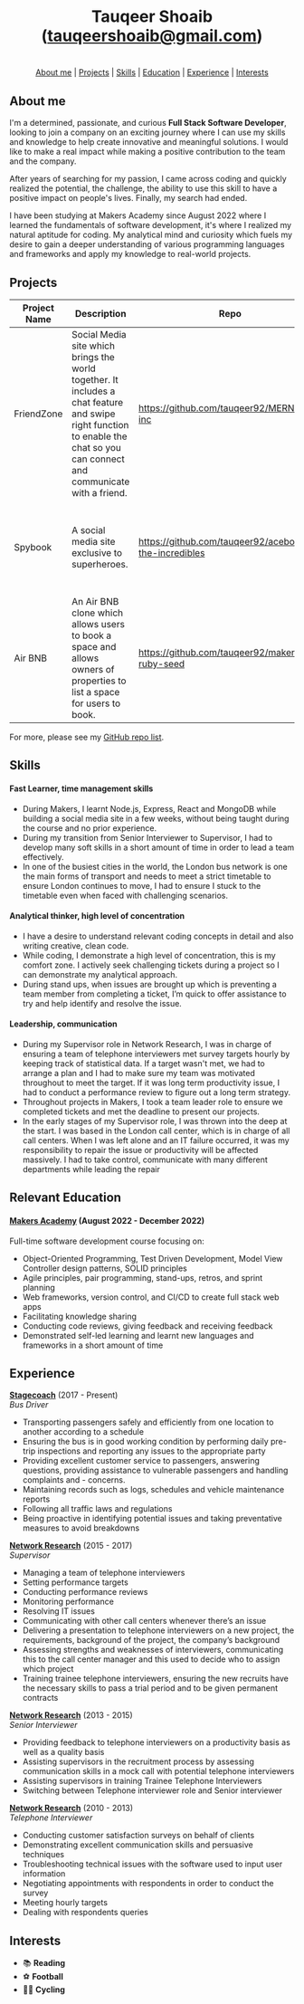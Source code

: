 <div align="center">

# Tauqeer Shoaib (tauqeershoaib@gmail.com)

#

[About me](#about_me) | [Projects](#projects) | [Skills](#skills) | [Education](#education) | [Experience](#experience) | [Interests](#interests)

</div>

## <a name="about_me">About me</a>

I'm a determined, passionate, and curious **Full Stack Software Developer**, looking to join a company on an exciting journey where I can use my skills and knowledge to help create innovative and meaningful solutions. I would like to make a real impact while making a positive contribution to the team and the company.

After years of searching for my passion, I came across coding and quickly realized the potential, the challenge, the ability to use this skill to have a positive impact on people's lives. Finally, my search had ended.

I have been studying at Makers Academy since August 2022 where I learned the fundamentals of software development, it's where I realized my natural aptitude for coding. My analytical mind and curiosity which fuels my desire to gain a deeper understanding of various programming languages and frameworks and apply my knowledge to real-world projects.


## <a name="projects">Projects</a>

| Project Name   | Description | Repo | Technologies |
|---        |---          |---   |---           |
| FriendZone| Social Media site which brings the world together. It includes a chat feature and swipe right function to enable the chat so you can connect and communicate with a friend. | https://github.com/tauqeer92/MERNsters-inc| Javascript, Mongodb, Mongoose, Express, React, Node.js, Firebase, Jest, Cypress, Vite, Vitest, BCrypt, Tailwind CSS, useGestures, Nodemon |
| Spybook | A social media site exclusive to superheroes. |https://github.com/tauqeer92/acebook-the-incredibles| Javascript, Mongodb, Mongoose, Express, React, Node.js, Firebase, Jest, Cypress |
| Air BNB | An Air BNB clone which allows users to book a space and allows owners of properties to list a space for users to book. | https://github.com/tauqeer92/makersbnb-ruby-seed | Ruby, Postgresql, HTML, CSS, SQL |

For more, please see my [GitHub repo list](https://github.com/tauqeer92?tab=repositories).

## <a name="skills">Skills</a>

#### Fast Learner, time management skills ####
- During Makers, I learnt Node.js, Express, React and MongoDB while building a social media site in a few weeks, without being taught during the course and no prior experience.
- During my transition from Senior Interviewer to Supervisor, I had to develop many soft skills in a short amount of time in order to lead a team effectively.
- In one of the busiest cities in the world, the London bus network is one the main forms of transport and needs to meet a strict timetable to ensure London continues to move, I had to ensure I stuck to the timetable even when faced with challenging scenarios.

#### Analytical thinker, high level of concentration ####
- I have a desire to understand relevant coding concepts in detail and also writing creative, clean code.
- While coding, I demonstrate a high level of concentration, this is my comfort zone. I actively seek challenging tickets during a project so I can demonstrate my analytical approach.
- During stand ups, when issues are brought up which is preventing a team member from completing a ticket, I’m quick to offer assistance to try and help identify and resolve the issue.

#### Leadership, communication ####
- During my Supervisor role in Network Research, I was in charge of ensuring a team of telephone interviewers met survey targets hourly by keeping track of statistical data. If a target wasn't met, we had to arrange a plan and I had to make sure my team was motivated throughout to meet the target. If it was long term productivity issue, I had to conduct a performance review to figure out a long term strategy.
- Throughout projects in Makers, I took a team leader role to ensure we completed tickets and met the deadline to present our projects.
- In the early stages of my Supervisor role, I was thrown into the deep at the start. I was based in the London call center, which is in charge of all call centers. When I was left alone and an IT failure occurred, it was my responsibility to repair the issue or productivity will be affected massively. I had to take control, communicate with many different departments while leading the repair

## <a name="education"> Relevant Education</a>

#### [Makers Academy](https://makers.tech/) (August 2022 - December 2022)

Full-time software development course focusing on:	
- Object-Oriented Programming, Test Driven Development, Model View Controller design patterns, SOLID principles
- Agile principles, pair programming, stand-ups, retros, and sprint planning
- Web frameworks, version control, and CI/CD to create full stack web apps
- Facilitating knowledge sharing
- Conducting code reviews, giving feedback and receiving feedback
- Demonstrated self-led learning and learnt new languages and frameworks in a short amount of time

## <a name="experience">Experience</a>

**[Stagecoach](https://www.stagecoachbus.com)** (2017 - Present)    
*Bus Driver*
- Transporting passengers safely and efficiently from one location to another according to a schedule
- Ensuring the bus is in good working condition by performing daily pre-trip inspections and reporting any issues to the appropriate party
- Providing excellent customer service to passengers, answering questions, providing assistance to vulnerable passengers and handling complaints and - concerns.
- Maintaining records such as logs, schedules and vehicle maintenance reports
- Following all traffic laws and regulations
- Being proactive in identifying potential issues and taking preventative measures to avoid breakdowns


**[Network Research](https://www.thisismotif.com)** (2015 - 2017)    
*Supervisor*  
- Managing a team of telephone interviewers
- Setting performance targets
- Conducting performance reviews
- Monitoring performance
- Resolving IT issues
- Communicating with other call centers whenever there’s an issue
- Delivering a presentation to telephone interviewers on a new project, the requirements, background of the project, the company’s background
- Assessing strengths and weaknesses of interviewers, communicating this to the call center manager and this used to decide who to assign which project
- Training trainee telephone interviewers, ensuring the new recruits have the necessary skills to pass a trial period and to be given permanent contracts


**[Network Research](https://www.thisismotif.com)** (2013 - 2015)    
*Senior Interviewer*  
- Providing feedback to telephone interviewers on a productivity basis as well as a quality basis
- Assisting supervisors in the recruitment process by assessing communication skills in a mock call with potential telephone interviewers
- Assisting supervisors in training Trainee Telephone Interviewers
- Switching between Telephone interviewer role and Senior interviewer


**[Network Research](https://www.thisismotif.com)** (2010 - 2013)    
*Telephone Interviewer*  
- Conducting customer satisfaction surveys on behalf of clients
- Demonstrating excellent communication skills and persuasive techniques
- Troubleshooting technical issues with the software used to input user information
- Negotiating appointments with respondents in order to conduct the survey
- Meeting hourly targets
- Dealing with respondents queries


## <a name="interests">Interests</a>
- 📚 **Reading** 
- ⚽️ **Football**
- 🚴‍♂️ **Cycling**
